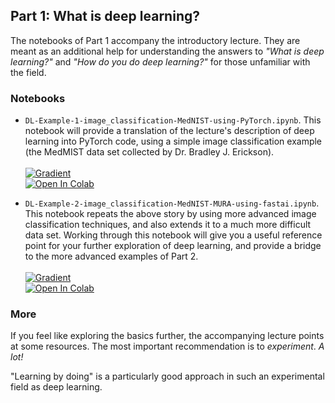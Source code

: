 ## Part 1: What is deep learning?

The notebooks of Part 1 accompany the introductory lecture. They are meant as an additional help for understanding the answers to _"What is deep learning?"_ and _"How do you _do_ deep learning?"_ for those unfamiliar with the field.

### Notebooks

* `DL-Example-1-image_classification-MedNIST-using-PyTorch.ipynb`. This notebook will provide a translation of the lecture's description of deep learning into PyTorch code, using a simple image classification example (the MedMIST data set collected by Dr. Bradley J. Erickson). 
<br><br>
[![Gradient](https://assets.paperspace.io/img/gradient-badge.svg)](https://console.paperspace.com/github/MMIV-ML/NORBIS-DL-2021/blob/master/1-basic_intro/DL-Example-1-image_classification-MedNIST-using-PyTorch.ipynb?runtime=paperspace/fastai)
<br><a href="https://colab.research.google.com/github/MMIV-ML/NORBIS-DL-2021/blob/master/1-basic_intro/DL-Example-1-image_classification-MedNIST-using-PyTorch.ipynb">
  <img src="https://colab.research.google.com/assets/colab-badge.svg" alt="Open In Colab"/>
</a>

* `DL-Example-2-image_classification-MedNIST-MURA-using-fastai.ipynb`. This notebook repeats the above story by using more advanced image classification techniques, and also extends it to a much more difficult data set. Working through this notebook will give you a useful reference point for your further exploration of deep learning, and provide a bridge to the more advanced examples of Part 2.
<br><br>
[![Gradient](https://assets.paperspace.io/img/gradient-badge.svg)](https://console.paperspace.com/github/MMIV-ML/NORBIS-DL-2021/blob/master/1-basic_intro/DL-Example-2-image_classification-MedNIST-MURA-using-fastai.ipynb?runtime=paperspace/fastai)
<br><a href="https://colab.research.google.com/github/MMIV-ML/NORBIS-DL-2021/blob/master/1-basic_intro/DL-Example-2-image_classification-MedNIST-MURA-using-fastai.ipynb">
  <img src="https://colab.research.google.com/assets/colab-badge.svg" alt="Open In Colab"/>
</a>

### More 

If you feel like exploring the basics further, the accompanying lecture points at some resources. The most important recommendation is to _experiment_. _A lot!_ 

"Learning by doing" is a particularly good approach in such an experimental field as deep learning. 